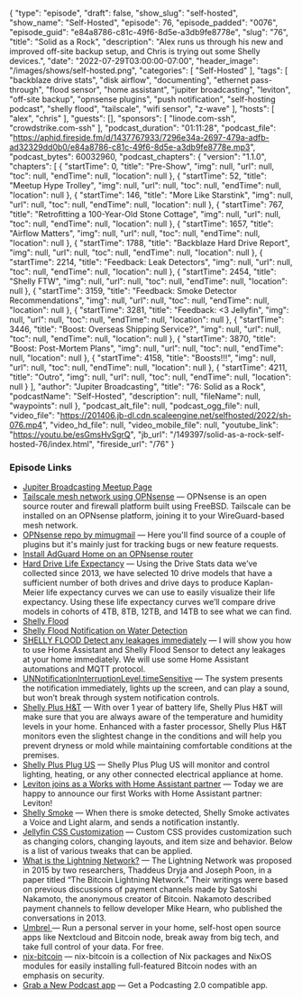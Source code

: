 {
  "type": "episode",
  "draft": false,
  "show_slug": "self-hosted",
  "show_name": "Self-Hosted",
  "episode": 76,
  "episode_padded": "0076",
  "episode_guid": "e84a8786-c81c-49f6-8d5e-a3db9fe8778e",
  "slug": "76",
  "title": "Solid as a Rock",
  "description": "Alex runs us through his new and improved off-site backup setup, and Chris is trying out some Shelly devices.",
  "date": "2022-07-29T03:00:00-07:00",
  "header_image": "/images/shows/self-hosted.png",
  "categories": [
    "Self-Hosted"
  ],
  "tags": [
    "backblaze drive stats",
    "disk airflow",
    "documenting",
    "ethernet pass-through",
    "flood sensor",
    "home assistant",
    "jupiter broadcasting",
    "leviton",
    "off-site backup",
    "opnsense plugins",
    "push notification",
    "self-hosting podcast",
    "shelly flood",
    "tailscale",
    "wifi sensor",
    "z-wave"
  ],
  "hosts": [
    "alex",
    "chris"
  ],
  "guests": [],
  "sponsors": [
    "linode.com-ssh",
    "crowdstrike.com-ssh"
  ],
  "podcast_duration": "01:11:28",
  "podcast_file": "https://aphid.fireside.fm/d/1437767933/7296e34a-2697-479a-adfb-ad32329dd0b0/e84a8786-c81c-49f6-8d5e-a3db9fe8778e.mp3",
  "podcast_bytes": 60032960,
  "podcast_chapters": {
    "version": "1.1.0",
    "chapters": [
      {
        "startTime": 0,
        "title": "Pre-Show",
        "img": null,
        "url": null,
        "toc": null,
        "endTime": null,
        "location": null
      },
      {
        "startTime": 52,
        "title": "Meetup Hype Trolley",
        "img": null,
        "url": null,
        "toc": null,
        "endTime": null,
        "location": null
      },
      {
        "startTime": 146,
        "title": "More Like Starstink",
        "img": null,
        "url": null,
        "toc": null,
        "endTime": null,
        "location": null
      },
      {
        "startTime": 767,
        "title": "Retrofitting a 100-Year-Old Stone Cottage",
        "img": null,
        "url": null,
        "toc": null,
        "endTime": null,
        "location": null
      },
      {
        "startTime": 1657,
        "title": "Airflow Matters",
        "img": null,
        "url": null,
        "toc": null,
        "endTime": null,
        "location": null
      },
      {
        "startTime": 1788,
        "title": "Backblaze Hard Drive Report",
        "img": null,
        "url": null,
        "toc": null,
        "endTime": null,
        "location": null
      },
      {
        "startTime": 2214,
        "title": "Feedback: Leak Detectors",
        "img": null,
        "url": null,
        "toc": null,
        "endTime": null,
        "location": null
      },
      {
        "startTime": 2454,
        "title": "Shelly FTW",
        "img": null,
        "url": null,
        "toc": null,
        "endTime": null,
        "location": null
      },
      {
        "startTime": 3159,
        "title": "Feedback: Smoke Detector Recommendations",
        "img": null,
        "url": null,
        "toc": null,
        "endTime": null,
        "location": null
      },
      {
        "startTime": 3281,
        "title": "Feedback: <3 Jellyfin",
        "img": null,
        "url": null,
        "toc": null,
        "endTime": null,
        "location": null
      },
      {
        "startTime": 3446,
        "title": "Boost: Overseas Shipping Service?",
        "img": null,
        "url": null,
        "toc": null,
        "endTime": null,
        "location": null
      },
      {
        "startTime": 3870,
        "title": "Boost: Post-Mortem Plans",
        "img": null,
        "url": null,
        "toc": null,
        "endTime": null,
        "location": null
      },
      {
        "startTime": 4158,
        "title": "Boosts!!!",
        "img": null,
        "url": null,
        "toc": null,
        "endTime": null,
        "location": null
      },
      {
        "startTime": 4211,
        "title": "Outro",
        "img": null,
        "url": null,
        "toc": null,
        "endTime": null,
        "location": null
      }
    ],
    "author": "Jupiter Broadcasting",
    "title": "76: Solid as a Rock",
    "podcastName": "Self-Hosted",
    "description": null,
    "fileName": null,
    "waypoints": null
  },
  "podcast_alt_file": null,
  "podcast_ogg_file": null,
  "video_file": "https://201406.jb-dl.cdn.scaleengine.net/selfhosted/2022/sh-076.mp4",
  "video_hd_file": null,
  "video_mobile_file": null,
  "youtube_link": "https://youtu.be/esGmsHvSgrQ",
  "jb_url": "/149397/solid-as-a-rock-self-hosted-76/index.html",
  "fireside_url": "/76"
}


### Episode Links

  * [Jupiter Broadcasting Meetup Page](https://www.meetup.com/jupiterbroadcasting/ "Jupiter Broadcasting Meetup Page")
  * [Tailscale mesh network using OPNsense](https://tailscale.com/kb/1097/install-opnsense/ "Tailscale mesh network using OPNsense") — OPNsense is an open source router and firewall platform built using FreeBSD. Tailscale can be installed on an OPNsense platform, joining it to your WireGuard-based mesh network.
  * [OPNsense repo by mimugmail](https://github.com/mimugmail/opn-repo "OPNsense repo by mimugmail") — Here you'll find source of a couple of plugins but it's mainly just for tracking bugs or new feature requests. 
  * [Install AdGuard Home on an OPNsense router](https://samuelsson.dev/install-adguard-home-on-an-opnsense-router/ "Install AdGuard Home on an OPNsense router")
  * [Hard Drive Life Expectancy](https://www.backblaze.com/blog/hard-drive-life-expectancy/ "Hard Drive Life Expectancy") — Using the Drive Stats data we’ve collected since 2013, we have selected 10 drive models that have a sufficient number of both drives and drive days to produce Kaplan-Meier life expectancy curves we can use to easily visualize their life expectancy. Using these life expectancy curves we’ll compare drive models in cohorts of 4TB, 8TB, 12TB, and 14TB to see what we can find.
  * [Shelly Flood](https://shelly.cloud/products/shelly-flood-smart-home-automation-sensor/ "Shelly Flood")
  * [Shelly Flood Notification on Water Detection](https://community.home-assistant.io/t/shelly-flood-notification-on-water-detection/329536 "Shelly Flood Notification on Water Detection")
  * [SHELLY FLOOD Detect any leakages immediately](https://peyanski.com/home-assistant-and-shelly-flood-detect-leaks/ "SHELLY FLOOD Detect any leakages immediately") — I will show you how to use Home Assistant and Shelly Flood Sensor to detect any leakages at your home immediately. We will use some Home Assistant automations and MQTT protocol.
  * [UNNotificationInterruptionLevel.timeSensitive](https://developer.apple.com/documentation/usernotifications/unnotificationinterruptionlevel/timesensitive "UNNotificationInterruptionLevel.timeSensitive") — The system presents the notification immediately, lights up the screen, and can play a sound, but won’t break through system notification controls. 
  * [Shelly Plus H&T](https://shelly.cloud/shelly_plus_h-t/ "Shelly Plus H&T") — With over 1 year of battery life, Shelly Plus H&T will make sure that you are always aware of the temperature and humidity levels in your home. Enhanced with a faster processor, Shelly Plus H&T monitors even the slightest change in the conditions and will help you prevent dryness or mold while maintaining comfortable conditions at the premises.
  * [Shelly Plus Plug US](https://shelly.cloud/shelly-plus-plug-us/ "Shelly Plus Plug US") — Shelly Plus Plug US will monitor and control lighting, heating, or any other connected electrical appliance at home.
  * [Leviton joins as a Works with Home Assistant partner](https://www.home-assistant.io/blog/2022/07/27/leviton-partner/ "Leviton joins as a Works with Home Assistant partner") — Today we are happy to announce our first Works with Home Assistant partner: Leviton!
  * [Shelly Smoke](https://shelly.cloud/products/shelly-smoke-smart-home-automation-sensor/ "Shelly Smoke") — When there is smoke detected, Shelly Smoke activates a Voice and Light alarm, and sends a notification instantly.
  * [Jellyfin CSS Customization](https://jellyfin.org/docs/general/clients/css-customization.html "Jellyfin CSS Customization") — Custom CSS provides customization such as changing colors, changing layouts, and item size and behavior. Below is a list of various tweaks that can be applied.
  * [What is the Lightning Network?](https://cointelegraph.com/bitcoin-for-beginners/what-is-the-lightning-network-in-bitcoin-and-how-does-it-work "What is the Lightning Network?") — The Lightning Network was proposed in 2015 by two researchers, Thaddeus Dryja and Joseph Poon, in a paper titled “The Bitcoin Lightning Network.” Their writings were based on previous discussions of payment channels made by Satoshi Nakamoto, the anonymous creator of Bitcoin. Nakamoto described payment channels to fellow developer Mike Hearn, who published the conversations in 2013. 
  * [Umbrel ](https://umbrel.com/ "Umbrel ") — Run a personal server in your home, self-host open source apps like Nextcloud and Bitcoin node, break away from big tech, and take full control of your data. For free.
  * [nix-bitcoin](https://nixbitcoin.org/ "nix-bitcoin") — nix-bitcoin is a collection of Nix packages and NixOS modules for easily installing full-featured Bitcoin nodes with an emphasis on security.
  * [Grab a New Podcast app](https://podcastindex.org/apps?appTypes=app&elements=Value "Grab a New Podcast app") — Get a Podcasting 2.0 compatible app.


